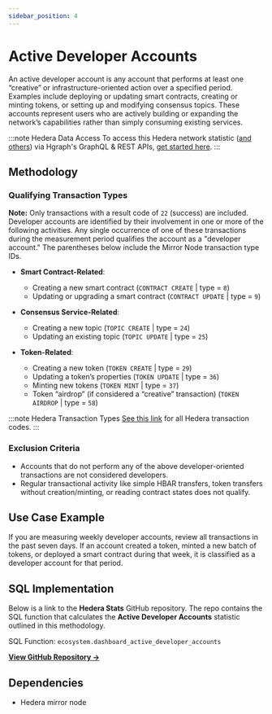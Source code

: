 ```yaml
---
sidebar_position: 4
---
```


# Active Developer Accounts

An active developer account is any account that performs at least one “creative” or infrastructure-oriented action over a specified period. Examples include deploying or updating smart contracts, creating or minting tokens, or setting up and modifying consensus topics. These accounts represent users who are actively building or expanding the network’s capabilities rather than simply consuming existing services.

:::note Hedera Data Access
To access this Hedera network statistic ([and others](/category/hedera-stats/)) via Hgraph's GraphQL & REST APIs, [get started here](https://www.hgraph.com/hedera).
:::

## Methodology

### Qualifying Transaction Types

**Note:** Only transactions with a result code of `22` (success) are included. Developer accounts are identified by their involvement in one or more of the following activities. Any single occurrence of one of these transactions during the measurement period qualifies the account as a "developer account." The parentheses below include the Mirror Node transaction type IDs.

- **Smart Contract-Related**:
  - Creating a new smart contract (`CONTRACT CREATE` | type = `8`)
  - Updating or upgrading a smart contract (`CONTRACT UPDATE` | type = `9`)

- **Consensus Service-Related**:
  - Creating a new topic (`TOPIC CREATE` | type = `24`)
  - Updating an existing topic (`TOPIC UPDATE` | type = `25`)

- **Token-Related**:
  - Creating a new token (`TOKEN CREATE` | type = `29`)
  - Updating a token’s properties (`TOKEN UPDATE` | type = `36`)
  - Minting new tokens (`TOKEN MINT` | type = `37`)
  - Token “airdrop” (if considered a “creative” transaction) (`TOKEN AIRDROP` | type = `58`)

:::note Hedera Transaction Types
[See this link](https://github.com/hashgraph/hedera-mirror-node/blob/main/hedera-mirror-rest/model/transactionType.js) for all Hedera transaction codes.
:::

### Exclusion Criteria

- Accounts that do not perform any of the above developer-oriented transactions are not considered developers.
- Regular transactional activity like simple HBAR transfers, token transfers without creation/minting, or reading contract states does not qualify.

## Use Case Example

If you are measuring weekly developer accounts, review all transactions in the past seven days. If an account created a token, minted a new batch of tokens, or deployed a smart contract during that week, it is classified as a developer account for that period.

## SQL Implementation

Below is a link to the **Hedera Stats** GitHub repository. The repo contains the SQL function that calculates the **Active Developer Accounts** statistic outlined in this methodology.

SQL Function: `ecosystem.dashboard_active_developer_accounts`

**[View GitHub Repository →](https://github.com/hgraph-io/hedera-stats)**

## Dependencies
* Hedera mirror node